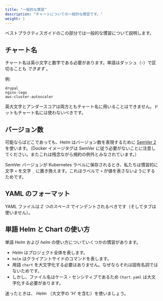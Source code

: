 ```yaml
---
title: "一般的な慣習"
description: "チャートについての一般的な慣習です。"
weight: 1
---
```


ベストプラクティスガイドのこの部分では一般的な慣習について説明します。

## チャート名

チャート名は英小文字と数字である必要があります。単語はダッシュ（-）で区切ることも _できます_ 。

例:

```
drupal
nginx-lego
aws-cluster-autoscaler
```

英大文字とアンダースコアは両方ともチャート名に用いることはできません。ドットもチャート名には使わないべきです。

## バージョン数

可能ならばどこであっても、Helm はバージョン数を表現するために [SemVer 2](https://semver.org) を使います。（Docker イメージタグは SemVer に従う必要がないことに注意してください。またこれは残念ながら規約の例外とみなされています。）

SemVer バージョンが Kubernetes ラベルに保存されるとき、私たちは慣習的に文字 `+` を文字 `_` に置き換えます。これはラベルで `+` が値を表さないようにするためです。

## YAML のフォーマット

YAML ファイルは _2 つのスペース_ でインデントされるべきです（そしてタブは使いません）。

## 単語 Helm と Chart の使い方

単語 _Helm_ および _helm_ の使い方についていくつかの慣習があります。 

- _Helm_ はプロジェクト全体を表します。
- `helm` はクライアントサイドのコマンドを表します。
- 用語 `chart` を大文字化する必要はありません。なぜならそれは固有名詞ではないためです。
- しかし、ファイル名はケース・センシティブであるため `Chart.yaml` は大文字化する必要があります。

迷ったときは、 _Helm_ （大文字の 'H' を含む）を使いましょう。